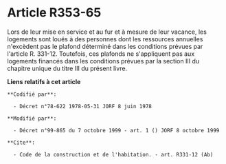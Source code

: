 # Article R353-65

Lors de leur mise en service et au fur et à mesure de leur vacance, les logements sont loués à des personnes dont les
ressources annuelles n'excèdent pas le plafond déterminé dans les conditions prévues par l'article R. 331-12. Toutefois, ces
plafonds ne s'appliquent pas aux logements financés dans les conditions prévues par la section III du chapitre unique du
titre III du présent livre.

**Liens relatifs à cet article**

	**Codifié par**:

	  - Décret n°78-622 1978-05-31 JORF 8 juin 1978

	**Modifié par**:

	  - Décret n°99-865 du 7 octobre 1999 - art. 1 () JORF 8 octobre 1999

	**Cite**:

	  - Code de la construction et de l'habitation. - art. R331-12 (Ab)
